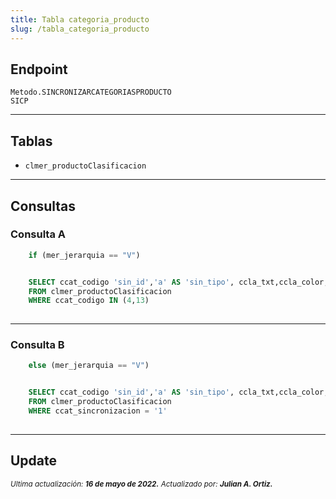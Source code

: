 ```yaml
---
title: Tabla categoria_producto
slug: /tabla_categoria_producto
---
```



## Endpoint

```Metodo.SINCRONIZARCATEGORIASPRODUCTO```  
```SICP```

***

## Tablas

- ```clmer_productoClasificacion```

***

## Consultas

### Consulta A

```js title="Condiciones"
    if (mer_jerarquia == "V")
```

```sql title="Query"

    SELECT ccat_codigo 'sin_id','a' AS 'sin_tipo', ccla_txt,ccla_color,ccat_orden 
    FROM clmer_productoClasificacion 
    WHERE ccat_codigo IN (4,13)
  
```

***

### Consulta B

```js title="Condiciones"
    else (mer_jerarquia == "V")
```

```sql title="Query"

    SELECT ccat_codigo 'sin_id','a' AS 'sin_tipo', ccla_txt,ccla_color,ccat_orden 
    FROM clmer_productoClasificacion 
    WHERE ccat_sincronizacion = '1'
  
```
***

## Update

<div class="ultima-actualizacion">
  <small>
    <i>
      Ultima actualización:
      <b> 16 de mayo de 2022.</b>
    </i>
  </small>

  <small>
    <i>
      Actualizado por:
      <b> Julian A. Ortiz.</b>
    </i>
  </small>
</div>
